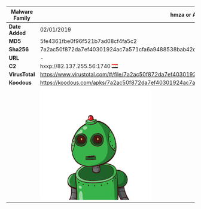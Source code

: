 | Malware Family | hmza or APT-C-27                                             |
| -------------- | ------------------------------------------------------------ |
| **Date Added** | 02/01/2019                                                   |
| **MD5**        | 5fe4361fbe0f96f521b7ad08cf4fa5c2                             |
| **Sha256**     | 7a2ac50f872da7ef40301924ac7a571cfa6a9488538bab42cdf9cc33b2eae2ee |
| **URL**        | -                                                            |
| **C2**         | hxxp://82.137.255.56:1740 ![Syria](../assets/flag/sy.png "Syria") |
| **VirusTotal** | https://www.virustotal.com/#/file/7a2ac50f872da7ef40301924ac7a571cfa6a9488538bab42cdf9cc33b2eae2ee/detection |
| **Koodous**    | https://koodous.com/apks/7a2ac50f872da7ef40301924ac7a571cfa6a9488538bab42cdf9cc33b2eae2ee |
|                | ![](../assets/7a2ac50f872da7ef40301924ac7a571cfa6a9488538bab42cdf9cc33b2eae2ee.png) |